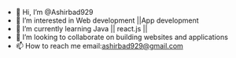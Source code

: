 - 👋 Hi, I’m @Ashirbad929
- 👀 I’m interested in Web development ||App development 
- 🌱 I’m currently learning Java || react.js ||
- 💞️ I’m looking to collaborate on building websites and applications
- 📫 How to reach me email:ashirbad929@gmail.com

<!---
Ashirbad929/Ashirbad929 is a ✨ special ✨ repository because its `README.md` (this file) appears on your GitHub profile.
You can click the Preview link to take a look at your changes.
--->
